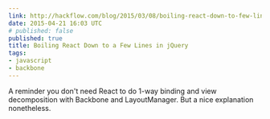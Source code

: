 ```yaml
---
link: http://hackflow.com/blog/2015/03/08/boiling-react-down-to-few-lines-in-jquery/
date: 2015-04-21 16:03 UTC
# published: false
published: true
title: Boiling React Down to a Few Lines in jQuery
tags:
- javascript
- backbone
---
```


A reminder you don't need React to do 1-way binding and view decomposition with Backbone and LayoutManager. But a nice explanation nonetheless.

